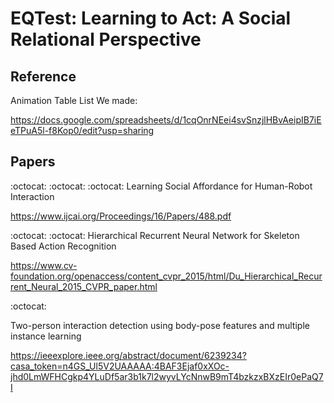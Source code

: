 # EQTest: Learning to Act: A Social Relational Perspective


## Reference

Animation Table List We made:

https://docs.google.com/spreadsheets/d/1cqOnrNEei4svSnzjlHBvAeipIB7iEeTPuA5l-f8Kop0/edit?usp=sharing

## Papers

 :octocat:  :octocat:  :octocat: Learning Social Affordance for Human-Robot Interaction
 
https://www.ijcai.org/Proceedings/16/Papers/488.pdf

 :octocat:  :octocat: Hierarchical Recurrent Neural Network for Skeleton Based Action Recognition
 
 https://www.cv-foundation.org/openaccess/content_cvpr_2015/html/Du_Hierarchical_Recurrent_Neural_2015_CVPR_paper.html

 :octocat:  
 
 Two-person interaction detection using body-pose features and multiple instance learning

https://ieeexplore.ieee.org/abstract/document/6239234?casa_token=n4GS_Ul5V2UAAAAA:4BAF3Ejaf0xXOc-jhd0LmWFHCgkp4YLuDf5ar3b1k7l2wyvLYcNnwB9mT4bzkzxBXzEIr0ePaQ7I
